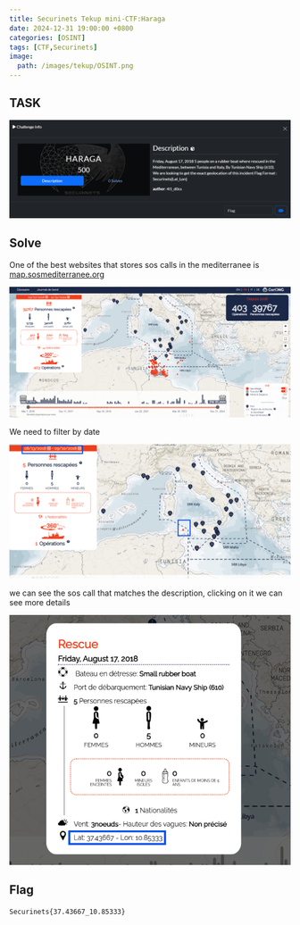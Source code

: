 ```yaml
---
title: Securinets Tekup mini-CTF:Haraga
date: 2024-12-31 19:00:00 +0800
categories: [OSINT]
tags: [CTF,Securinets]
image:
  path: /images/tekup/OSINT.png
---
```

## TASK 

  <img src="/images/tekup/harga/task.png" alt="Securinets" style="width: auto; height: auto; margin-right: 10%;" />

## Solve 
One of the best websites that stores sos calls in the mediterranee is [map.sosmediterranee.org](https://map.sosmediterranee.org/)

  <img src="/images/tekup/harga/map.png" alt="Securinets" style="width: auto; height: auto; margin-right: 10%;" />

We need to filter by date

  <img src="/images/tekup/harga/incident.png" alt="Securinets" style="width: auto; height: auto; margin-right: 10%;" />

we can see the sos call that matches the description, clicking on it we can see more details 

  <img src="/images/tekup/harga/falag.png" alt="Securinets" style="width: auto; height: auto; margin-right: 10%;" />

## Flag

```
Securinets{37.43667_10.85333}
```